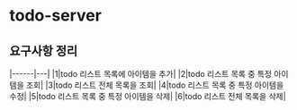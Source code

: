 # todo-server

## 요구사항 정리

|------|---|
|1|todo 리스트 목록에 아이템을 추가|
|2|todo 리스트 목록 중 특정 아이템을 조회|
|3|todo 리스트 전체 목록을 조회|
|4|todo 리스트 목록 중 특정 아이템을 수정|
|5|todo 리스트 목록 중 특정 아이템을 삭제|
|6|todo 리스트 전체 목록을 삭제|


